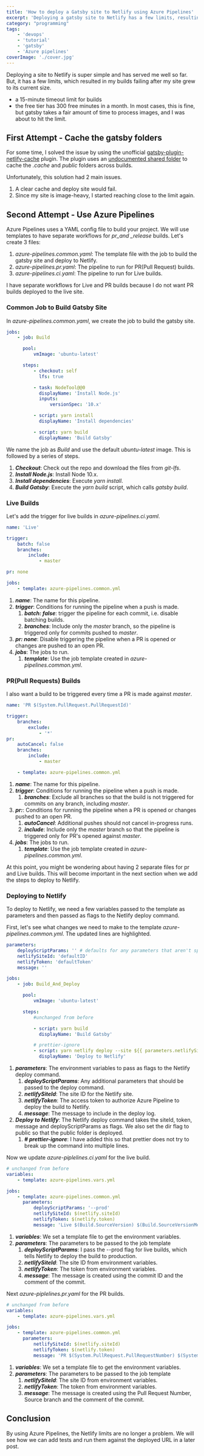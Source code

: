 ```yaml
---
title: 'How to deploy a Gatsby site to Netlify using Azure Pipelines'
excerpt: 'Deploying a gatsby site to Netlify has a few limits, resulting in my builds timing out. By using Azure Pipelines, the limits are no longer a problem'
category: "programming"
tags:
    - 'devops'
    - 'tutorial'
    - 'gatsby'
    - 'Azure pipelines'
coverImage: './cover.jpg'
---
```


Deploying a site to Netlify is super simple and has served me well so far. But, it has a few limits, which resulted in my builds failing after my site grew to its current size.

-   a 15-minute timeout limit for builds
-   the free tier has 300 free minutes in a month. In most cases, this is fine, but gatsby takes a fair amount of time to process images, and I was about to hit the limit.

## First Attempt - Cache the gatsby folders

For some time, I solved the issue by using the unofficial [gatsby-plugin-netlify-cache](https://www.npmjs.com/package/gatsby-plugin-netlify-cache) plugin. The plugin uses an [undocumented shared folder](https://www.contentful.com/blog/2018/05/17/faster-static-site-builds-part-one-process-only-what-you-need/#caching-for-the-win) to cache the _.cache_ and _public_ folders across builds.

Unfortunately, this solution had 2 main issues.

1. A clear cache and deploy site would fail.
1. Since my site is image-heavy, I started reaching close to the limit again.

## Second Attempt - Use Azure Pipelines

Azure Pipelines uses a YAML config file to build your project. We will use templates to have separate workflows for _pr_and \_release_ builds. Let's create 3 files:

1. _azure-pipelines.common.yaml_: The template file with the job to build the gatsby site and deploy to Netlify.
1. _azure-pipelines.pr.yaml_: The pipeline to run for PR(Pull Request) builds.
1. _azure-pipelines.ci.yaml_: The pipeline to run for Live builds.

I have separate workflows for Live and PR builds because I do not want PR builds deployed to the live site.

### Common Job to Build Gatsby Site

In _azure-pipelines.common.yaml_, we create the job to build the gatsby site.

```yaml
jobs:
    - job: Build

      pool:
          vmImage: 'ubuntu-latest'

      steps:
          - checkout: self
            lfs: true

          - task: NodeTool@@0
            displayName: 'Install Node.js'
            inputs:
                versionSpec: '10.x'

          - script: yarn install
            displayName: 'Install dependencies'

          - script: yarn build
            displayName: 'Build Gatsby'
```

We name the job as _Build_ and use the default _ubuntu-latest_ image. This is followed by a series of steps.

1. **_Checkout_**: Check out the repo and download the files from _git-lfs_.
1. **_Install Node.js_**: Install Node 10.x.
1. **_Install dependencies_**: Execute _yarn install_.
1. **_Build Gatsby_**: Execute the _yarn build_ script, which calls _gatsby build_.

### Live Builds

Let's add the trigger for live builds in _azure-pipelines.ci.yaml_.

```yaml
name: 'Live'

trigger:
    batch: false
    branches:
        include:
            - master

pr: none

jobs:
    - template: azure-pipelines.common.yml
```

1. **_name_**: The name for this pipeline.
1. **_trigger_**: Conditions for running the pipeline when a push is made.
    1. **_batch: false_**: trigger the pipeline for each commit, i.e. disable batching builds.
    1. **_branches_**: Include only the _master_ branch, so the pipeline is triggered only for commits pushed to _master_.
1. **_pr: none_**: Disable triggering the pipeline when a PR is opened or changes are pushed to an open PR.
1. **_jobs_**: The jobs to run.
    1. **_template_**: Use the job template created in _azure-pipelines.common.yml_.

### PR(Pull Requests) Builds

I also want a build to be triggered every time a PR is made against _master_.

```yaml
name: 'PR $(System.PullRequest.PullRequestId)'

trigger:
    branches:
        exclude:
            - '*'
pr:
    autoCancel: false
    branches:
        include:
            - master

    - template: azure-pipelines.common.yml
```

1. **_name_**: The name for this pipeline.
1. **_trigger_**: Conditions for running the pipeline when a push is made.
    1. **_branches_**: Exclude all branches so that the build is not triggered for commits on any branch, including _master_.
1. **_pr:_**: Conditions for running the pipeline when a PR is opened or changes pushed to an open PR.
    1. **_autoCancel_**: Additional pushes should not cancel in-progress runs.
    1. **_include_**: Include only the _master_ branch so that the pipeline is triggered only for PR's opened against _master_.
1. **_jobs_**: The jobs to run.
    1. **_template_**: Use the job template created in _azure-pipelines.common.yml_.

At this point, you might be wondering about having 2 separate files for pr and Live builds. This will become important in the next section when we add the steps to deploy to Netlify.

### Deploying to Netlify

To deploy to Netlify, we need a few variables passed to the template as parameters and then passed as flags to the Netlify deploy command.

First, let's see what changes we need to make to the template _azure-pipelines.common.yml_. The updated lines are highlighted.

```yaml
parameters:
    deployScriptParams: '' # defaults for any parameters that aren't specified
    netlifySiteId: 'defaultID'
    netlifyToken: 'defaultToken'
    message: ''

jobs:
    - job: Build_And_Deploy

      pool:
          vmImage: 'ubuntu-latest'

      steps:
          #unchanged from before

          - script: yarn build
            displayName: 'Build Gatsby'

          # prettier-ignore
          - script: yarn netlify deploy --site ${{ parameters.netlifySiteId }} --auth ${{ parameters.netlifyToken }} --message '${{ parameters.message }}' ${{ parameters.deployScriptParams }} --dir=public
            displayName: 'Deploy to Netlify'
```

1. **_parameters_**: The environment variables to pass as flags to the Netlify deploy command.
    1. **_deployScriptParams_**: Any additional parameters that should be passed to the deploy command.
    1. **_netlifySiteId_**: The site ID for the Netlify site.
    1. **_netlifyToken_**: The access token to authorize Azure Pipeline to deploy the build to Netlify.
    1. **_message_**: The message to include in the deploy log.
1. **_Deploy to Netlify_**: The Netlify deploy command takes the siteId, token, message and deployScriptParams as flags. We also set the dir flag to public so that the public folder is deployed.
    1. **_# prettier-ignore_**: I have added this so that prettier does not try to break up the command into multiple lines.

Now we update _azure-piplelines.ci.yaml_ for the live build.

```yaml
# unchanged from before
variables:
    - template: azure-pipelines.vars.yml

jobs:
    - template: azure-pipelines.common.yml
      parameters:
          deployScriptParams: '--prod'
          netlifySiteId: $(netlify.siteId)
          netlifyToken: $(netlify.token)
          message: 'Live $(Build.SourceVersion) $(Build.SourceVersionMessage)'
```

1. **_variables_**: We set a template file to get the environment variables.
1. **_parameters_**: The parameters to be passed to the job template
    1. **_deployScriptParams_**: I pass the --prod flag for live builds, which tells Netlify to deploy the build to production.
    1. **_netlifySiteId_**: The site ID from environment variables.
    1. **_netlifyToken_**: The token from environment variables.
    1. **_message_**: The message is created using the commit ID and the comment of the commit.

Next _azure-piplelines.pr.yaml_ for the PR builds.

```yaml
# unchanged from before
variables:
    - template: azure-pipelines.vars.yml

jobs:
    - template: azure-pipelines.common.yml
      parameters:
          netlifySiteId: $(netlify.siteId)
          netlifyToken: $(netlify.token)
          message: 'PR $(System.PullRequest.PullRequestNumber) $(System.PullRequest.SourceBranch) $(Build.SourceVersionMessage)'
```

1. **_variables_**: We set a template file to get the environment variables.
1. **_parameters_**: The parameters to be passed to the job template
    1. **_netlifySiteId_**: The site ID from environment variables.
    1. **_netlifyToken_**: The token from environment variables.
    1. **_message_**: The message is created using the Pull Request Number, Source branch and the comment of the commit.

## Conclusion

By using Azure Pipelines, the Netlify limits are no longer a problem. We will see how we can add tests and run them against the deployed URL in a later post.
